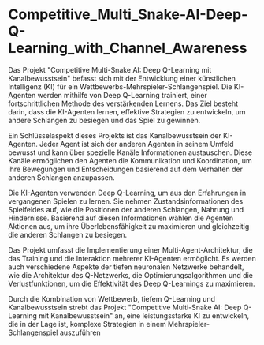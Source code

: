 # Competitive_Multi_Snake-AI-Deep-Q-Learning_with_Channel_Awareness

Das Projekt "Competitive Multi-Snake AI: Deep Q-Learning mit Kanalbewusstsein" befasst sich mit der Entwicklung einer künstlichen Intelligenz (KI) für ein Wettbewerbs-Mehrspieler-Schlangenspiel. Die KI-Agenten werden mithilfe von Deep Q-Learning trainiert, einer fortschrittlichen Methode des verstärkenden Lernens. Das Ziel besteht darin, dass die KI-Agenten lernen, effektive Strategien zu entwickeln, um andere Schlangen zu besiegen und das Spiel zu gewinnen.

Ein Schlüsselaspekt dieses Projekts ist das Kanalbewusstsein der KI-Agenten. Jeder Agent ist sich der anderen Agenten in seinem Umfeld bewusst und kann über spezielle Kanäle Informationen austauschen. Diese Kanäle ermöglichen den Agenten die Kommunikation und Koordination, um ihre Bewegungen und Entscheidungen basierend auf dem Verhalten der anderen Schlangen anzupassen.

Die KI-Agenten verwenden Deep Q-Learning, um aus den Erfahrungen in vergangenen Spielen zu lernen. Sie nehmen Zustandsinformationen des Spielfeldes auf, wie die Positionen der anderen Schlangen, Nahrung und Hindernisse. Basierend auf diesen Informationen wählen die Agenten Aktionen aus, um ihre Überlebensfähigkeit zu maximieren und gleichzeitig die anderen Schlangen zu besiegen.

Das Projekt umfasst die Implementierung einer Multi-Agent-Architektur, die das Training und die Interaktion mehrerer KI-Agenten ermöglicht. Es werden auch verschiedene Aspekte der tiefen neuronalen Netzwerke behandelt, wie die Architektur des Q-Netzwerks, die Optimierungsalgorithmen und die Verlustfunktionen, um die Effektivität des Deep Q-Learnings zu maximieren.

Durch die Kombination von Wettbewerb, tiefem Q-Learning und Kanalbewusstsein strebt das Projekt "Competitive Multi-Snake AI: Deep Q-Learning mit Kanalbewusstsein" an, eine leistungsstarke KI zu entwickeln, die in der Lage ist, komplexe Strategien in einem Mehrspieler-Schlangenspiel auszuführen
